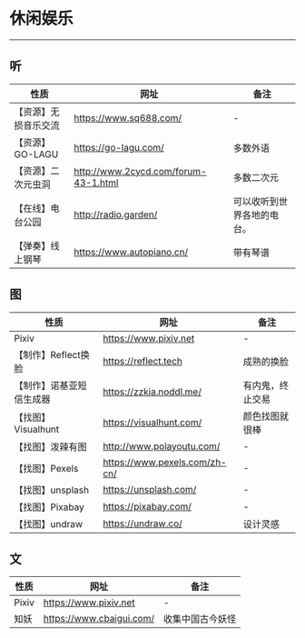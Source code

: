 # 休闲娱乐

---

## 听

| 性质                 | 网址                                 | 备注                       |
| -------------------- | ------------------------------------ | -------------------------- |
| 【资源】无损音乐交流 | https://www.sq688.com/               | -                          |
| 【资源】GO-LAGU      | https://go-lagu.com/                 | 多数外语                   |
| 【资源】二次元虫洞   | http://www.2cycd.com/forum-43-1.html | 多数二次元                 |
| 【在线】电台公园     | http://radio.garden/                 | 可以收听到世界各地的电台。 |
| 【弹奏】线上钢琴     | https://www.autopiano.cn/            | 带有琴谱                   |



## 图

| 性质                     | 网址                          | 备注             |
| ------------------------ | ----------------------------- | ---------------- |
| Pixiv                    | https://www.pixiv.net         | -                |
| 【制作】Reflect换脸      | https://reflect.tech          | 成熟的换脸       |
| 【制作】诺基亚短信生成器 | https://zzkia.noddl.me/       | 有内鬼，终止交易 |
| 【找图】Visualhunt       | https://visualhunt.com/       | 颜色找图就很棒   |
| 【找图】泼辣有图         | http://www.polayoutu.com/     | -                |
| 【找图】Pexels           | https://www.pexels.com/zh-cn/ | -                |
| 【找图】unsplash         | https://unsplash.com/         | -                |
| 【找图】Pixabay          | https://pixabay.com/          | -                |
| 【找图】undraw           | https://undraw.co/            | 设计灵感         |



## 文

| 性质  | 网址                     | 备注             |
| ----- | ------------------------ | ---------------- |
| Pixiv | https://www.pixiv.net    | -                |
| 知妖  | https://www.cbaigui.com/ | 收集中国古今妖怪 |